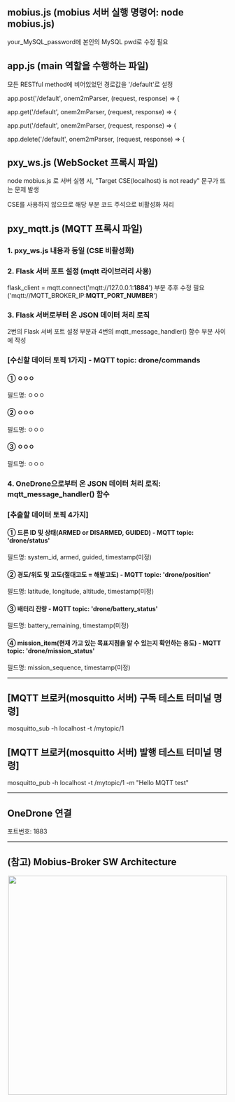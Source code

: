 ## mobius.js (mobius 서버 실행 명령어: node mobius.js)
your_MySQL_password에 본인의 MySQL pwd로 수정 필요

## app.js (main 역할을 수행하는 파일)
모든 RESTful method에 비어있었던 경로값을 '/default'로 설정 

app.post('/default', onem2mParser, (request, response) => {

app.get('/default', onem2mParser, (request, response) => {

app.put('/default', onem2mParser, (request, response) => {

app.delete('/default', onem2mParser, (request, response) => {

## pxy_ws.js (WebSocket 프록시 파일)
node mobius.js 로 서버 실행 시, "Target CSE(localhost) is not ready" 문구가 뜨는 문제 발생

CSE를 사용하지 않으므로 해당 부분 코드 주석으로 비활성화 처리

## pxy_mqtt.js (MQTT 프록시 파일)
### 1. pxy_ws.js 내용과 동일 (CSE 비활성화)

### 2. Flask 서버 포트 설정 (mqtt 라이브러리 사용)
flask_client = mqtt.connect('mqtt://127.0.0.1:<b>1884</b>') 부분 추후 수정 필요 ('mqtt://MQTT_BROKER_IP:<b>MQTT_PORT_NUMBER</b>')

### 3. Flask 서버로부터 온 JSON 데이터 처리 로직
2번의 Flask 서버 포트 설정 부분과 4번의 mqtt_message_handler() 함수 부분 사이에 작성

### [수신할 데이터 토픽 1가지] - MQTT topic: drone/commands

#### ① ㅇㅇㅇ

필드명: ㅇㅇㅇ

#### ② ㅇㅇㅇ

필드명: ㅇㅇㅇ

#### ③ ㅇㅇㅇ

필드명: ㅇㅇㅇ

### 4. OneDrone으로부터 온 JSON 데이터 처리 로직: mqtt_message_handler() 함수

### [추출할 데이터 토픽 4가지]

#### ① 드론 ID 및 상태(ARMED or DISARMED, GUIDED) - MQTT topic: 'drone/status'

필드명: system_id, armed, guided, timestamp(미정)

#### ② 경도/위도 및 고도(절대고도 = 해발고도) - MQTT topic: 'drone/position'

필드명: latitude, longitude, altitude, timestamp(미정)

#### ③ 배터리 잔량 - MQTT topic: 'drone/battery_status'

필드명: battery_remaining, timestamp(미정)

#### ④ mission_item(현재 가고 있는 목표지점을 알 수 있는지 확인하는 용도) - MQTT topic: 'drone/mission_status'

필드명: mission_sequence, timestamp(미정)

---------------------------------------------------

## [MQTT 브로커(mosquitto 서버) 구독 테스트 터미널 명령]
mosquitto_sub -h localhost -t /mytopic/1

## [MQTT 브로커(mosquitto 서버) 발행 테스트 터미널 명령]
mosquitto_pub -h localhost -t /mytopic/1 -m "Hello MQTT test"

---------------------------------------------------

## OneDrone 연결
포트번호: 1883

---------------------------------------------------


## (참고) Mobius-Broker SW Architecture
<div align="center">
<img src="https://user-images.githubusercontent.com/29790334/28245393-a1159d5e-6a40-11e7-8948-4262bf29c371.png" width="500"/>
</div>
